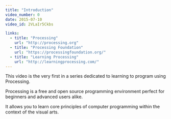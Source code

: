 ```yaml
---
title: "Introduction"
video_number: 0
date: 2015-07-10
video_id: 2VLaIr5Ckbs

links:
  - title: "Processing"
    url: "http://processing.org"
  - title: "Processing Foundation"
    url: "https://processingfoundation.org/"
  - title: "Learning Processing"
    url: "http://learningprocessing.com/"
---
```


This video is the very first in a series dedicated to learning to program using Processing.

Processing is a free and open source programming environment perfect for beginners and advanced users alike.

It allows you to learn core principles of computer programming within the context of the visual arts.
